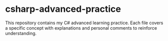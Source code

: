 # csharp-advanced-practice
This repository contains my C# advanced learning practice. Each file covers a specific concept with explanations and personal comments to reinforce understanding.
